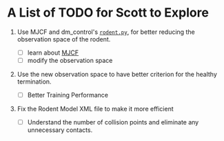 # A List of TODO for Scott to Explore

1. Use MJCF and dm_control's [`rodent.py`](https://github.com/google-deepmind/dm_control/blob/main/dm_control/locomotion/walkers/rodent.py), for better reducing the observation space of the rodent. 

   - [ ] learn about [MJCF](https://github.com/google-deepmind/dm_control/blob/main/dm_control/mjcf/README.md)
   - [ ] modify the observation space

2. Use the new observation space to have better criterion for the healthy termination.

    - [ ] Better Training Performance

3. Fix the Rodent Model XML file to make it more efficient

    - [ ] Understand the number of collision points and eliminate any unnecessary contacts.
